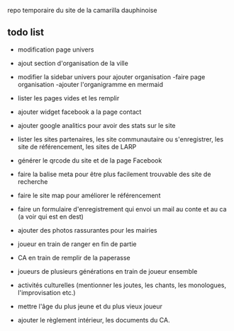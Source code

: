 repo temporaire du site de la camarilla dauphinoise

## todo list
- modification page univers
 - ajout section d'organisation de la ville
- modifier la sidebar univers pour ajouter organisation
-faire page organisation 
 -ajouter l'organigramme en mermaid

- lister les pages vides et les remplir

- ajouter widget facebook a la page contact
- ajouter google analitics pour avoir des stats sur le site
- lister les sites partenaires, les site communautaire ou s'enregistrer, les site de référencement, les sites de LARP

- générer le qrcode du site et de la page Facebook 

- faire la balise meta pour être plus facilement trouvable des site de recherche 
- faire le site map pour améliorer le référencement 

- faire un formulaire d'enregistrement qui envoi un mail au conte et au ca (a voir qui est en dest)

- ajouter des photos rassurantes pour les mairies 
 - joueur en train de ranger en fin de partie
 - CA en train de remplir de la paperasse
 - joueurs de plusieurs générations en train de joueur ensemble
 - activités culturelles (mentionner les joutes, les chants, les monologues, l'improvisation etc.)
 - mettre l'âge du plus jeune et du plus vieux joueur 
 - ajouter le règlement intérieur, les documents du CA. 




